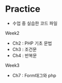 # Practice
- 수업 중 실습한 코드 파일

Week2
- Ch2 : PHP 기초 문법
- Ch3 : 조건문
- Ch4 : 반복문

Week3
- Ch7 : Form태그와 php
